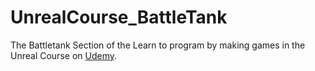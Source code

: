 # UnrealCourse_BattleTank
The Battletank Section of the Learn to program by making games in the Unreal Course on [Udemy](https://www.udemy.com/unrealcourse/learn/v4/overview).
